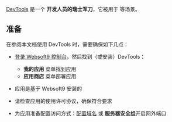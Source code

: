 [DevTools]() 是一个 **开发人员的瑞士军刀**，它被用于  等场景。



## 准备

在参阅本文档使用 DevTools 时，需要确保如下几点：

- [登录 Websoft9 控制台](./login-console)，然后找到（或安装）DevTools：
  - **我的应用** 菜单找到应用 
  - **应用商店** 菜单部署应用

- 应用是基于 Websoft9 安装的

- 请检查应用的使用许可协议，确保符合要求


- 为应用准备配置访问方式：[配置域名](./domain-set) 或 **服务器安全组**开启网外端口
